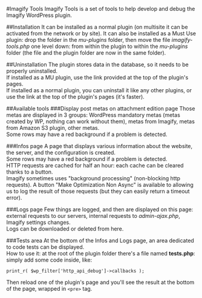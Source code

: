 #Imagify Tools
Imagify Tools is a set of tools to help develop and debug the Imagify WordPress plugin.

##Installation
It can be installed as a normal plugin (on multisite it can be activated from the network or by site). It can also be installed as a Must Use plugin: drop the folder in the *mu-plugins* folder, then move the file *imagify-tools.php* one level down: from within the plugin to within the *mu-plugins* folder (the file and the plugin folder are now in the same folder).

##Uninstallation
The plugin stores data in the database, so it needs to be properly uninstalled.  
If installed as a MU plugin, use the link provided at the top of the plugin's pages.  
If installed as a normal plugin, you can uninstall it like any other plugins, or use the link at the top of the plugin's pages (it's faster).

##Available tools
###Display post metas on attachment edition page
Those metas are displayed in 3 groups: WordPress mandatory metas (metas created by WP, nothing can work without them), metas from Imagify, metas from Amazon S3 plugin, other metas.  
Some rows may have a red background if a problem is detected.

###Infos page
A page that displays various information about the website, the server, and the configuration is created.  
Some rows may have a red background if a problem is detected.  
HTTP requests are cached for half an hour: each cache can be cleared thanks to a button.  
Imagify sometimes uses "background processing" (non-blocking http requests). A button "Make Optimization Non Async" is available to allowing us to log the result of those requests (but they can easily return a timeout error).

###Logs page
Few things are logged, and then are displayed on this page: external requests to our servers, internal requests to *admin-ajax.php*, Imagify settings changes.  
Logs can be downloaded or deleted from here.

###Tests area
At the bottom of the Infos and Logs page, an area dedicated to code tests can be displayed.  
How to use it: at the root of the plugin folder there's a file named **tests.php**: simply add some code inside, like:

	print_r( $wp_filter['http_api_debug']->callbacks );

Then reload one of the plugin's page and you'll see the result at the bottom of the page, wrapped in `<pre>` tag.